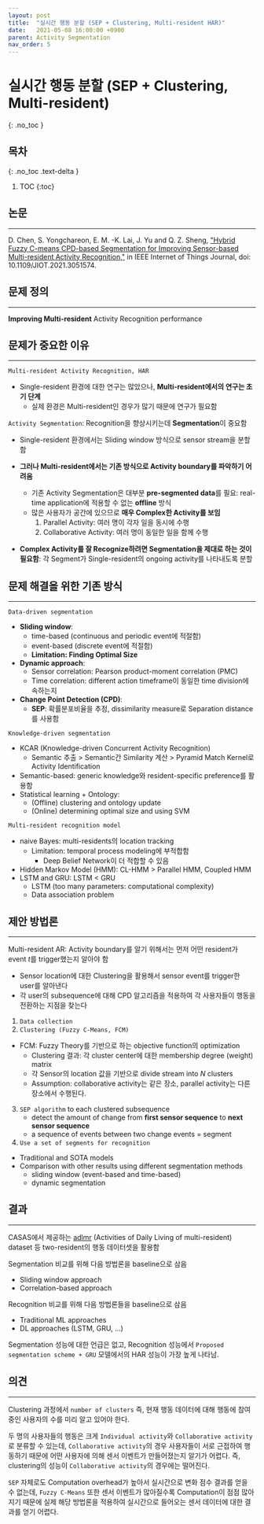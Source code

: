 ```yaml
---
layout: post
title:  "실시간 행동 분할 (SEP + Clustering, Multi-resident HAR)"
date:   2021-05-08 16:00:00 +0900
parent: Activity Segmentation
nav_order: 5
---
```


# 실시간 행동 분할 (SEP + Clustering, Multi-resident)
{: .no_toc }

## 목차
{: .no_toc .text-delta }

1. TOC
{:toc}

## 논문
---
D. Chen, S. Yongchareon, E. M. -K. Lai, J. Yu and Q. Z. Sheng, ["Hybrid Fuzzy C-means CPD-based Segmentation for Improving Sensor-based Multi-resident Activity Recognition,"] in IEEE Internet of Things Journal, doi: 10.1109/JIOT.2021.3051574.

["Hybrid Fuzzy C-means CPD-based Segmentation for Improving Sensor-based Multi-resident Activity Recognition,"]: https://ieeexplore.ieee.org/document/9324819


## 문제 정의
---
**Improving Multi-resident** Activity Recognition performance

## 문제가 중요한 이유
---
`Multi-resident Activity Recognition, HAR`
* Single-resident 환경에 대한 연구는 많았으나, **Multi-resident에서의 연구는 초기 단계**
  - 실제 환경은 Multi-resident인 경우가 많기 때문에 연구가 필요함

`Activity Segmentation`: Recognition을 향상시키는데 **Segmentation**이 중요함
  - Single-resident 환경에서는 Sliding window 방식으로 sensor stream을 분할함
  - **그러나 Multi-resident에서는 기존 방식으로 Activity boundary를 파악하기 어려움**
    - 기존 Activity Segmentation은 대부분 **pre-segmented data**를 필요: real-time application에 적용할 수 없는 **offline** 방식
    - 많은 사용자가 공간에 있으므로 **매우 Complex한 Activity를 보임**
      1. Parallel Activity: 여러 명이 각자 일을 동시에 수행
      2. Collaborative Activity: 여러 명이 동일한 일을 함께 수행

  - **Complex Activity를 잘 Recognize하려면 Segmentation을 제대로 하는 것이 필요함**: 각 Segment가 Single-resident의 ongoing activity를 나타내도록 분할

## 문제 해결을 위한 기존 방식
---
`Data-driven segmentation`
- **Sliding window**: 
  - time-based (continuous and periodic event에 적절함)
  - event-based (discrete event에 적절함)
  - **Limitation: Finding Optimal Size**
- **Dynamic approach**:
  - Sensor correlation: Pearson product-moment correlation (PMC)
  - Time correlation: different action timeframe이 동일한 time division에 속하는지
- **Change Point Detection (CPD)**:
  - **SEP**: 확률분포비율을 추정, dissimilarity measure로 Separation distance를 사용함

`Knowledge-driven segmentation`
  - KCAR (Knowledge-driven Concurrent Activity Recognition)
    - Semantic 추출 > Semantic간 Similarity 계산 > Pyramid Match Kernel로 Activity Identification
  - Semantic-based: generic knowledge와 resident-specific preference를 활용함
  - Statistical learning + Ontology:
    - (Offline) clustering and ontology update
    - (Online) determining optimal size and using SVM

`Multi-resident recognition model`
* naive Bayes: multi-residents의 location tracking
  - Limitation: temporal process modeling에 부적합함
    - Deep Belief Network이 더 적합할 수 있음
* Hidden Markov Model (HMM): CL-HMM > Parallel HMM, Coupled HMM
* LSTM and GRU: LSTM < GRU
    - LSTM (too many parameters: computational complexity)
    - Data association problem


## 제안 방법론
---
Multi-resident AR: Activity boundary를 알기 위해서는 먼저 어떤 resident가 event *t*를 trigger했는지 알아야 함
- Sensor location에 대한 Clustering을 활용해서 sensor event를 trigger한 user를 알아낸다
- 각 user의 subsequence에 대해 CPD 알고리즘을 적용하여 각 사용자들이 행동을 전환하는 지점을 찾는다

1. `Data collection`
2. `Clustering (Fuzzy C-Means, FCM)`
  - FCM: Fuzzy Theory를 기반으로 하는 objective function의 optimization
    - Clustering 결과: 각 cluster center에 대한 membership degree (weight) matrix 
    - 각 Sensor의 location 값을 기반으로 divide stream into *N* clusters
    - Assumption: collaborative activity는 같은 장소, parallel activity는 다른 장소에서 수행된다.
3. `SEP algorithm` to each clustered subsequence
    - detect the amount of change from **first sensor sequence** to **next sensor sequence**
    - a sequence of events between two change events = segment
4. `Use a set of segments for recognition`
  - Traditional and SOTA models
  - Comparison with other results using different segmentation methods
    - sliding window (event-based and time-based)
    - dynamic segmentation


## 결과
---
CASAS에서 제공하는 [adlmr] (Activities of Daily Living of multi-resident) dataset 등 two-resident의 행동 데이터셋을 활용함

[adlmr]: http://casas.wsu.edu/datasets/adlmr.zip

Segmentation 비교를 위해 다음 방법론을 baseline으로 삼음
- Sliding window approach
- Correlation-based approach

Recognition 비교를 위해 다음 방법론들을 baseline으로 삼음
- Traditional ML approaches
- DL approaches (LSTM, GRU, ...)

Segmentation 성능에 대한 언급은 없고, Recognition 성능에서 `Proposed segmentation scheme + GRU` 모델에서의 HAR 성능이 가장 높게 나타남.

## 의견
---
Clustering 과정에서 `number of clusters` 즉, 현재 행동 데이터에 대해 행동에 참여 중인 사용자의 수를 미리 알고 있어야 한다.

두 명의 사용자들의 행동은 크게 `Individual activity`와 `Collaborative activity`로 분류할 수 있는데, `Collaborative activity`의 경우 사용자들이 서로 근접하여 행동하기 때문에 어떤 사용자에 의해 센서 이벤트가 만들어졌는지 알기가 어렵다. 즉, clustering의 성능이 `Collaborative activity`의 경우에는 떨어진다.

`SEP` 자체로도 Computation overhead가 높아서 실시간으로 변화 점수 결과를 얻을 수 없는데, `Fuzzy C-Means` 또한 센서 이벤트가 많아질수록 Computation이 점점 많아지기 때문에 실제 해당 방법론을 적용하여 실시간으로 들어오는 센서 데이터에 대한 결과를 얻기 어렵다.


